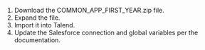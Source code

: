 1. Download the COMMON_APP_FIRST_YEAR.zip file. 
2. Expand the file. 
3. Import it into Talend. 
4. Update the Salesforce connection and global variables per the documentation.
